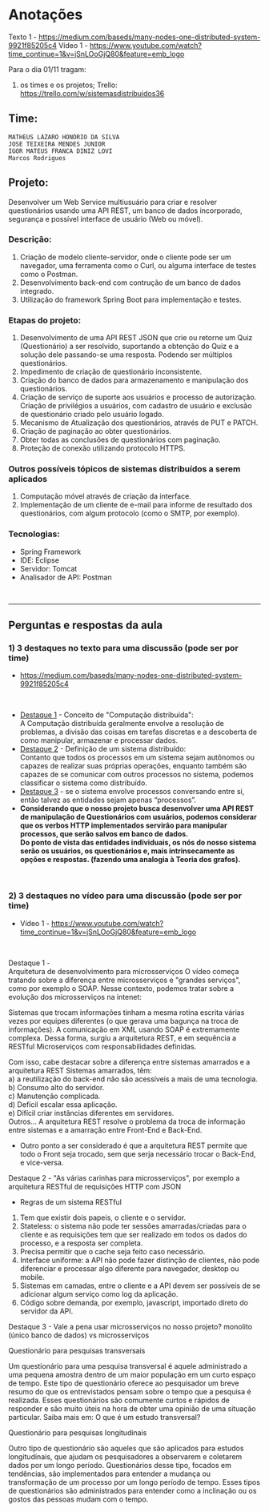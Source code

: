 # Anotações 
Texto 1 - https://medium.com/baseds/many-nodes-one-distributed-system-9921f85205c4
Vídeo 1 - https://www.youtube.com/watch?time_continue=1&v=jSnLOoGjQ80&feature=emb_logo 

Para o dia 01/11 tragam:
1.   os times e os projetos;
Trello: https://trello.com/w/sistemasdistribuidos36
## Time: 
    MATHEUS LÁZARO HONÓRIO DA SILVA
    JOSE TEIXEIRA MENDES JUNIOR
    IGOR MATEUS FRANCA DINIZ LOVI
    Marcos Rodrigues
## Projeto:
Desenvolver um Web Service multiusuário para criar e resolver questionários usando uma API REST, um banco de dados incorporado, segurança e possível interface de usuário (Web ou móvel).

### Descrição:
1. Criação de modelo cliente-servidor, onde o cliente pode ser um navegador, uma ferramenta como o Curl, ou alguma interface de testes como o Postman.
2. Desenvolvimento back-end com contrução de um banco de dados integrado.
3. Utilização do framework Spring Boot para implementação e testes.

### Etapas do projeto:
1. Desenvolvimento de uma API REST JSON que crie ou retorne um Quiz (Questionário) a ser resolvido, suportando a obtenção do Quiz e a solução dele passando-se uma resposta. Podendo ser múltiplos questionários.
2. Impedimento de criação de questionário inconsistente.
3. Criação do banco de dados para armazenamento e manipulação dos questionários.
4. Criação de serviço de suporte aos usuários e processo de autorização. Criação de privilégios a usuários, com cadastro de usuário e exclusão de questionário criado pelo usuário logado.
5. Mecanismo de Atualização dos questionários, através de PUT e PATCH.
6. Criação de paginação ao obter questionários.
7. Obter todas as conclusões de questionários com paginação.
8. Proteção de conexão utilizando protocolo HTTPS.

### Outros possíveis tópicos de sistemas distribuídos a serem aplicados
1. Computação móvel através de criação da interface.
2. Implementação de um cliente de e-mail para informe de resultado dos questionários, com algum protocolo (como o SMTP, por exemplo).

### Tecnologias:
* Spring Framework
* IDE: Eclipse
* Servidor: Tomcat
* Analisador de API: Postman
<br/>
<hr/>

## Perguntas e respostas da aula
### 1) 3 destaques no texto para uma discussão (pode ser por time)
*  https://medium.com/baseds/many-nodes-one-distributed-system-9921f85205c4
<br/>

* <u>Destaque 1</u> - Conceito de "Computação distribuída":<br/> A Computação distribuída geralmente envolve a resolução de problemas, a divisão das coisas em tarefas discretas e a descoberta de como manipular, armazenar e processar dados.
* <u>Destaque 2</u> - Definição de um sistema distribuído:<br/>Contanto que todos os processos em um sistema sejam autônomos ou capazes de realizar suas próprias operações, enquanto também são capazes de se comunicar com outros processos no sistema, podemos classificar o sistema como distribuído.
* <u>Destaque 3</u> - se o sistema envolve processos conversando entre si, então talvez as entidades sejam apenas “processos”.
* <b> Considerando que o nosso projeto busca desenvolver uma API REST de manipulação de Questionários com usuários, podemos considerar que os verbos HTTP implementados servirão para manipular processos, que serão salvos em banco de dados.<br/>
Do ponto de vista das entidades individuais, os nós do nosso sistema serão os usuários, os questionários e, mais intrinsecamente as opções e respostas. (fazendo uma analogia à Teoria dos grafos).</b>
<br/>

### 2) 3 destaques no vídeo para uma discussão (pode ser por time)
* Vídeo 1 - https://www.youtube.com/watch?time_continue=1&v=jSnLOoGjQ80&feature=emb_logo
<br/>

Destaque 1 -<br/> Arquitetura de desenvolvimento para microsserviços
O vídeo começa tratando sobre a diferença entre microsserviços e "grandes serviços", como por exemplo o SOAP.
Nesse contexto, podemos tratar sobre a evolução dos microsserviços na intenet:

Sistemas que trocam informações tinham a mesma rotina escrita várias vezes por equipes diferentes (o que gerava uma bagunça na troca de informações).
A comunicação em XML usando SOAP é extremamente complexa. Dessa forma, surgiu a arquitetura REST, e em sequência a RESTful Microserviços com responsabilidades definidas.

Com isso, cabe destacar sobre a diferença entre sistemas amarrados e a arquitetura REST
Sistemas amarrados, têm:<br/>
a)  a reutilização do back-end não são acessíveis a mais de uma tecnologia.<br/>
b) Consumo alto do servidor.<br/>
c) Manutenção complicada.<br/>
d) Defícil escalar essa aplicação.<br/>
e) Difícil criar instâncias diferentes em servidores.<br/>
Outros...
A arquitetura REST resolve o problema da troca de informação entre sistemas e a amarração entre Front-End e Back-End.
* Outro ponto a ser considerado é que a arquitetura REST permite que todo o Front seja trocado, sem que serja necessário trocar o Back-End, e vice-versa.

Destaque 2 - "As várias carinhas para microsserviços", por exemplo a arquitetura RESTful de requisições HTTP com JSON
* Regras de um sistema RESTful
1. Tem que existir dois papeis, o cliente e o servidor.
2. Stateless: o sistema não pode ter sessões amarradas/criadas para o cliente e as requisições tem que ser realizado em todos os dados do processo, e a resposta ser completa.
3. Precisa permitir que o cache seja feito caso necessário.
4. Interface uniforme: a API não pode fazer distinção de clientes, não pode diferenciar e processar algo diferente para navegador, desktop ou mobile.
5. Sistemas em camadas, entre o cliente e a API devem ser possíveis de se adicionar algum serviço como log da aplicação.
6. Código sobre demanda, por exemplo, javascript, importado direto do servidor da API.

Destaque 3 - Vale a pena usar microsserviços no nosso projeto? monolito (único banco de dados) vs microsserviços



Questionário para pesquisas transversais

Um questionário para uma pesquisa transversal é aquele administrado a uma pequena amostra dentro de um maior população em um curto espaço de tempo. Este tipo de questionário oferece ao pesquisador um breve resumo do que os entrevistados pensam sobre o tempo que a pesquisa é realizada. Esses questionários são comumente curtos e rápidos de responder e são muito úteis na hora de obter uma opinião de uma situação particular. Saiba mais em: O que é um estudo transversal?

Questionário para pesquisas longitudinais

Outro tipo de questionário são aqueles que são aplicados para estudos longitudinais, que ajudam os pesquisadores a observarem e coletarem dados por um longo período. Questionários desse tipo, focados em tendências, são implementados para entender a  mudança ou transformação de um processo por um longo período de tempo. Esses tipos de questionários são administrados para entender como a inclinação ou os gostos das pessoas mudam com o tempo.